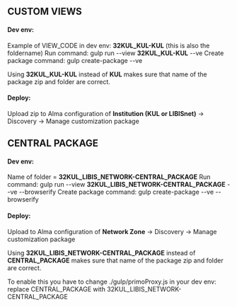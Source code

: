## CUSTOM VIEWS
#### Dev env:
Example of VIEW_CODE in dev env: **32KUL_KUL-KUL** (this is also the foldername)
Run command: gulp run --view **32KUL_KUL-KUL** --ve
Create package command: gulp create-package --ve

Using **32KUL_KUL-KUL** instead of **KUL** makes sure that name of the package zip and folder are correct.

#### Deploy:
Upload zip to Alma configuration of **Institution (KUL or LIBISnet)** -> Discovery -> Manage customization package


## CENTRAL PACKAGE
#### Dev env:
Name of folder = **32KUL_LIBIS_NETWORK-CENTRAL_PACKAGE**
Run command: gulp run --view **32KUL_LIBIS_NETWORK-CENTRAL_PACKAGE** --ve --browserify
Create package command: gulp create-package --ve --browserify

#### Deploy:
Upload to Alma configuration of **Network Zone** -> Discovery -> Manage customization package

Using **32KUL_LIBIS_NETWORK-CENTRAL_PACKAGE** instead of **CENTRAL_PACKAGE** makes sure that name of the package zip and folder are correct.

To enable this you have to change ./gulp/primoProxy.js in your dev env: replace CENTRAL_PACKAGE with 32KUL_LIBIS_NETWORK-CENTRAL_PACKAGE